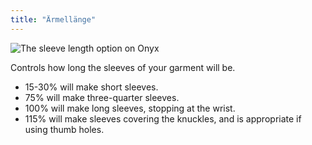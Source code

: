 ```yaml
---
title: "Ärmellänge"
---
```


![The sleeve length option on Onyx](sleevelength.svg)

Controls how long the sleeves of your garment will be.
 - 15-30% will make short sleeves.
 - 75% will make three-quarter sleeves.
 - 100% will make long sleeves, stopping at the wrist.
 - 115% will make sleeves covering the knuckles, and is appropriate if using thumb holes.

